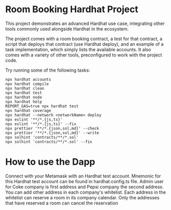 # Room Booking Hardhat Project

This project demonstrates an advanced Hardhat use case, integrating other tools commonly used alongside Hardhat in the ecosystem.

The project comes with a room booking contract, a test for that contract, a script that deploys that contract (use Hardhat deploy), and an example of a task implementation, which simply lists the available accounts. It also comes with a variety of other tools, preconfigured to work with the project code.

Try running some of the following tasks:

```shell
npx hardhat accounts
npx hardhat compile
npx hardhat clean
npx hardhat test
npx hardhat node
npx hardhat help
REPORT_GAS=true npx hardhat test
npx hardhat coverage
npx hardhat --network <networkName> deploy
npx eslint '**/*.{js,ts}'
npx eslint '**/*.{js,ts}' --fix
npx prettier '**/*.{json,sol,md}' --check
npx prettier '**/*.{json,sol,md}' --write
npx solhint 'contracts/**/*.sol'
npx solhint 'contracts/**/*.sol' --fix
```


# How to use the Dapp

Connect with your Metamask with an Hardhat test account.
Mnemonic for this Hardhat test account can be found in hardhat.config.ts file.
Admin user for Coke company is first address and Pepsi company the second address.
You can add other address in each company's whitelist.
Each address in the whitelist can reserve a room in its company calendar.
Only the addresses that have reserved a room can cancel the reservation